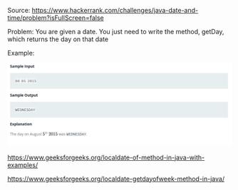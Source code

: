 Source: https://www.hackerrank.com/challenges/java-date-and-time/problem?isFullScreen=false

Problem: You are given a date. You just need to write the method, getDay, which returns the day on that date

Example: 

![](2022-09-14-09-19-46.png)

https://www.geeksforgeeks.org/localdate-of-method-in-java-with-examples/

https://www.geeksforgeeks.org/localdate-getdayofweek-method-in-java/